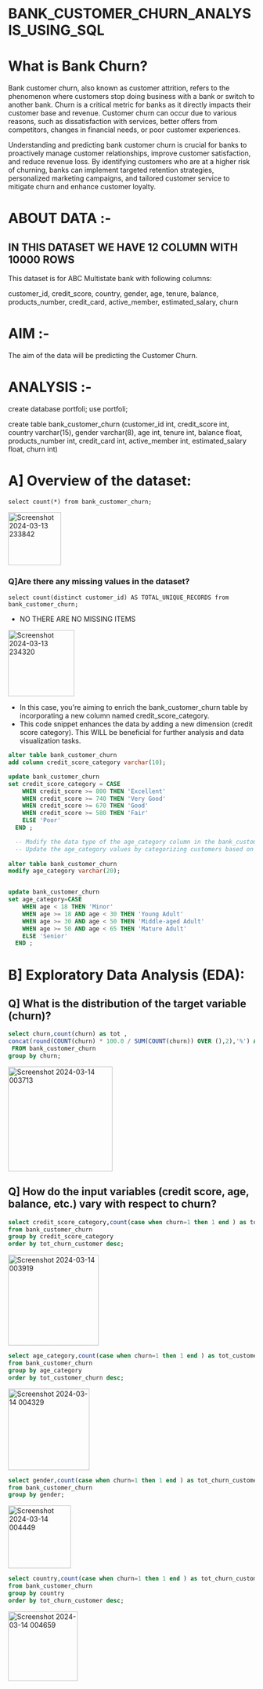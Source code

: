 # BANK_CUSTOMER_CHURN_ANALYSIS_USING_SQL

# What is Bank Churn?

Bank customer churn, also known as customer attrition, refers to the phenomenon where customers stop doing business with a bank or switch to another bank. Churn is a critical metric for banks as it directly impacts their customer base and revenue. Customer churn can occur due to various reasons, such as dissatisfaction with services, better offers from competitors, changes in financial needs, or poor customer experiences.

Understanding and predicting bank customer churn is crucial for banks to proactively manage customer relationships, improve customer satisfaction, and reduce revenue loss. By identifying customers who are at a higher risk of churning, banks can implement targeted retention strategies, personalized marketing campaigns, and tailored customer service to mitigate churn and enhance customer loyalty.

# ABOUT DATA :-

## IN THIS  DATASET WE HAVE 12 COLUMN WITH 10000 ROWS

This dataset is for ABC Multistate bank with following columns:

customer_id,
credit_score,
country,
gender,
age,
tenure,
balance,
products_number,
credit_card,
active_member,
estimated_salary,
churn

# AIM :-

The aim of the data will be predicting the Customer Churn.

# ANALYSIS :-

create database portfoli;
use portfoli;

create table bank_customer_churn 
(customer_id int,
credit_score int,
country varchar(15),
gender varchar(8),
age int,
tenure int,
balance float,
products_number int,
credit_card int,
active_member int,
estimated_salary float,
churn int)

# A] Overview of the dataset:

`select count(*) from bank_customer_churn;`

<img width="108" alt="Screenshot 2024-03-13 233842" src="https://github.com/nitish4393/BANK_CUSTOMER_CHURN_ANALYSIS_USING_SQL/assets/120879393/2f37a04c-9f11-48fd-8c6e-ef9ee979fd44">

### Q]Are there any missing values in the dataset?

 `select count(distinct customer_id) AS TOTAL_UNIQUE_RECORDS
 from bank_customer_churn;`
  
   - NO THERE ARE NO MISSING ITEMS
<img width="135" alt="Screenshot 2024-03-13 234320" src="https://github.com/nitish4393/BANK_CUSTOMER_CHURN_ANALYSIS_USING_SQL/assets/120879393/92e871f8-2ab4-42c9-a0bf-243befbada1b">

  - In this case, you're aiming to enrich the bank_customer_churn table by incorporating a new column named credit_score_category.
  - This code snippet enhances the data by adding a new dimension (credit score category). This WILL be beneficial for further analysis and data visualization tasks.
```SQL
alter table bank_customer_churn
add column credit_score_category varchar(10);

update bank_customer_churn
set credit_score_category = CASE
    WHEN credit_score >= 800 THEN 'Excellent'
    WHEN credit_score >= 740 THEN 'Very Good'
    WHEN credit_score >= 670 THEN 'Good'
    WHEN credit_score >= 580 THEN 'Fair'
    ELSE 'Poor'
  END ;

  -- Modify the data type of the age_category column in the bank_customer_churn table to varchar(20). This allows for storing more descriptive category labels.
  -- Update the age_category values by categorizing customers based on their age ranges using a CASE statement. This enhances data organization and facilitates further analysis.
  
alter table bank_customer_churn
modify age_category varchar(20);


update bank_customer_churn
set age_category=CASE
    WHEN age < 18 THEN 'Minor'
    WHEN age >= 18 AND age < 30 THEN 'Young Adult'
    WHEN age >= 30 AND age < 50 THEN 'Middle-aged Adult'
    WHEN age >= 50 AND age < 65 THEN 'Mature Adult'
    ELSE 'Senior'
  END ;
  ```
# B] Exploratory Data Analysis (EDA):


## Q] What is the distribution of the target variable (churn)?
```SQL
select churn,count(churn) as tot ,
concat(round(COUNT(churn) * 100.0 / SUM(COUNT(churn)) OVER (),2),'%') AS churn_percentage
 FROM bank_customer_churn 
group by churn;
```
<img width="213" alt="Screenshot 2024-03-14 003713" src="https://github.com/nitish4393/BANK_CUSTOMER_CHURN_ANALYSIS_USING_SQL/assets/120879393/9579372f-2502-4f15-98d1-68f0807585ff">



##  Q] How do the input variables (credit score, age, balance, etc.) vary with respect to churn?

```SQL
select credit_score_category,count(case when churn=1 then 1 end ) as tot_churn_customer
from bank_customer_churn
group by credit_score_category
order by tot_churn_customer desc;
```
<img width="185" alt="Screenshot 2024-03-14 003919" src="https://github.com/nitish4393/BANK_CUSTOMER_CHURN_ANALYSIS_USING_SQL/assets/120879393/5634ff7c-d1e7-4367-a1db-91ad65573ce9">

```sql
select age_category,count(case when churn=1 then 1 end ) as tot_customer_churn
from bank_customer_churn
group by age_category
order by tot_customer_churn desc;
```
<img width="166" alt="Screenshot 2024-03-14 004329" src="https://github.com/nitish4393/BANK_CUSTOMER_CHURN_ANALYSIS_USING_SQL/assets/120879393/633185f0-721d-4273-a7af-ad3a075bdaa2">

```sql
select gender,count(case when churn=1 then 1 end ) as tot_churn_customer
from bank_customer_churn
group by gender;
```
<img width="128" alt="Screenshot 2024-03-14 004449" src="https://github.com/nitish4393/BANK_CUSTOMER_CHURN_ANALYSIS_USING_SQL/assets/120879393/65a8fd69-23cf-40fd-a3b2-7f15fc28a147">

```sql
select country,count(case when churn=1 then 1 end ) as tot_churn_customer
from bank_customer_churn
group by country
order by tot_churn_customer desc;
```
<img width="142" alt="Screenshot 2024-03-14 004659" src="https://github.com/nitish4393/BANK_CUSTOMER_CHURN_ANALYSIS_USING_SQL/assets/120879393/f327b611-c354-4c9c-92f2-ed44a4f6ba97">









